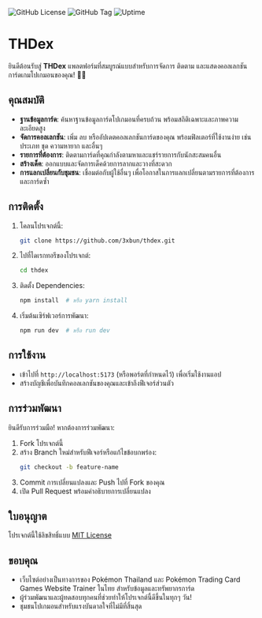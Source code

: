 ![GitHub License](https://img.shields.io/github/license/3xbun/thdex) ![GitHub Tag](https://img.shields.io/github/v/tag/3xbun/thdex) ![Uptime](https://status.3xbun.com/api/badge/19/status)


# THDex 

ยินดีต้อนรับสู่ **THDex** แพลตฟอร์มที่สมบูรณ์แบบสำหรับการจัดการ ติดตาม และแสดงคอลเลกชันการ์ดเกมโปเกมอนของคุณ! 🎴✨  

## คุณสมบัติ  

- **ฐานข้อมูลการ์ด**: ค้นหาฐานข้อมูลการ์ดโปเกมอนที่ครบถ้วน พร้อมสถิติเฉพาะและภาพความละเอียดสูง  
- **จัดการคอลเลกชัน**: เพิ่ม ลบ หรืออัปเดตคอลเลกชันการ์ดของคุณ พร้อมฟิลเตอร์ที่ใช้งานง่าย เช่น ประเภท ชุด ความหายาก และอื่นๆ  
- **รายการที่ต้องการ**: ติดตามการ์ดที่คุณกำลังตามหาและแชร์รายการกับนักสะสมคนอื่น  
- **สร้างเด็ค**: ออกแบบและจัดการเด็คด้วยการลากและวางที่สะดวก  
- **การแลกเปลี่ยนกับชุมชน**: เชื่อมต่อกับผู้ใช้อื่นๆ เพื่อโอกาสในการแลกเปลี่ยนตามรายการที่ต้องการและการ์ดซ้ำ  

## การติดตั้ง  

1. โคลนโปรเจกต์นี้:  
   ```bash  
   git clone https://github.com/3xbun/thdex.git  
   ```  
2. ไปที่ไดเรกทอรีของโปรเจกต์:  
   ```bash  
   cd thdex  
   ```  
3. ติดตั้ง Dependencies:  
   ```bash  
   npm install  # หรือ yarn install  
   ```  
4. เริ่มต้นเซิร์ฟเวอร์การพัฒนา:  
   ```bash  
   npm run dev  # หรือ run dev 
   ```  

## การใช้งาน  

- เข้าไปที่ `http://localhost:5173` (หรือพอร์ตที่กำหนดไว้) เพื่อเริ่มใช้งานแอป  
- สร้างบัญชีเพื่อบันทึกคอลเลกชันของคุณและเข้าถึงฟีเจอร์ส่วนตัว  

## การร่วมพัฒนา  

ยินดีรับการร่วมมือ! หากต้องการร่วมพัฒนา:  

1. Fork โปรเจกต์นี้  
2. สร้าง Branch ใหม่สำหรับฟีเจอร์หรือแก้ไขข้อบกพร่อง:  
   ```bash  
   git checkout -b feature-name  
   ```  
3. Commit การเปลี่ยนแปลงและ Push ไปที่ Fork ของคุณ  
4. เปิด Pull Request พร้อมคำอธิบายการเปลี่ยนแปลง  

## ใบอนุญาต  

โปรเจกต์นี้ใช้ลิขสิทธิ์แบบ [MIT License](LICENSE)  

## ขอบคุณ  

- เว็บไซต์อย่างเป็นทางการของ Pokémon Thailand และ Pokémon Trading Card Games Website Trainer ในไทย สำหรับข้อมูลและทรัพยากรการ์ด  
- ผู้ร่วมพัฒนาและผู้ทดสอบทุกคนที่ช่วยทำให้โปรเจกต์นี้ดีขึ้นในทุกๆ วัน!
- ชุมชนโปเกมอนสำหรับแรงบันดาลใจที่ไม่มีที่สิ้นสุด  
